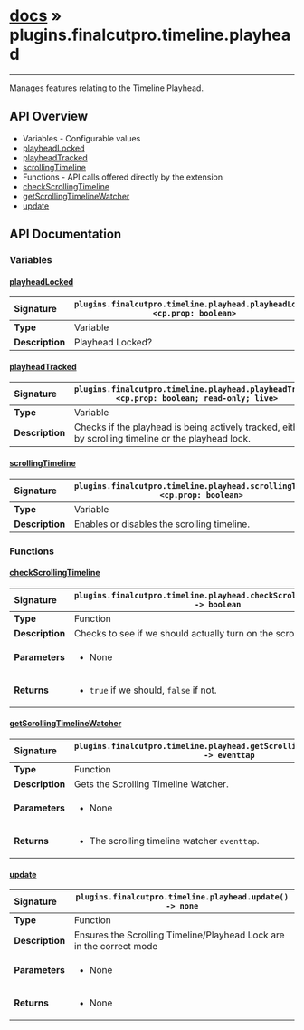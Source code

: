 # [docs](index.md) » plugins.finalcutpro.timeline.playhead
---

Manages features relating to the Timeline Playhead.

## API Overview
* Variables - Configurable values
 * [playheadLocked](#playheadlocked)
 * [playheadTracked](#playheadtracked)
 * [scrollingTimeline](#scrollingtimeline)
* Functions - API calls offered directly by the extension
 * [checkScrollingTimeline](#checkscrollingtimeline)
 * [getScrollingTimelineWatcher](#getscrollingtimelinewatcher)
 * [update](#update)

## API Documentation

### Variables

#### [playheadLocked](#playheadlocked)
| <span style="float: left;">**Signature**</span> | <span style="float: left;">`plugins.finalcutpro.timeline.playhead.playheadLocked <cp.prop: boolean>` </span>                                                          |
| -----------------------------------------------------|---------------------------------------------------------------------------------------------------------|
| **Type**                                             | Variable                                                                                         |
| **Description**                                      | Playhead Locked?                                                                                         |

#### [playheadTracked](#playheadtracked)
| <span style="float: left;">**Signature**</span> | <span style="float: left;">`plugins.finalcutpro.timeline.playhead.playheadTracked <cp.prop: boolean; read-only; live>` </span>                                                          |
| -----------------------------------------------------|---------------------------------------------------------------------------------------------------------|
| **Type**                                             | Variable                                                                                         |
| **Description**                                      | Checks if the playhead is being actively tracked, either by scrolling timeline or the playhead lock.                                                                                         |

#### [scrollingTimeline](#scrollingtimeline)
| <span style="float: left;">**Signature**</span> | <span style="float: left;">`plugins.finalcutpro.timeline.playhead.scrollingTimeline <cp.prop: boolean>` </span>                                                          |
| -----------------------------------------------------|---------------------------------------------------------------------------------------------------------|
| **Type**                                             | Variable                                                                                         |
| **Description**                                      | Enables or disables the scrolling timeline.                                                                                         |

### Functions

#### [checkScrollingTimeline](#checkscrollingtimeline)
| <span style="float: left;">**Signature**</span> | <span style="float: left;">`plugins.finalcutpro.timeline.playhead.checkScrollingTimeline() -> boolean` </span>                                                          |
| -----------------------------------------------------|---------------------------------------------------------------------------------------------------------|
| **Type**                                             | Function                                                                                         |
| **Description**                                      | Checks to see if we should actually turn on the scrolling timeline.                                                                                         |
| **Parameters**                                       | <ul><li>None</li></ul> |
| **Returns**                                          | <ul><li>`true` if we should, `false` if not.</li></ul>          |

#### [getScrollingTimelineWatcher](#getscrollingtimelinewatcher)
| <span style="float: left;">**Signature**</span> | <span style="float: left;">`plugins.finalcutpro.timeline.playhead.getScrollingTimelineWatcher() -> eventtap` </span>                                                          |
| -----------------------------------------------------|---------------------------------------------------------------------------------------------------------|
| **Type**                                             | Function                                                                                         |
| **Description**                                      | Gets the Scrolling Timeline Watcher.                                                                                         |
| **Parameters**                                       | <ul><li>None</li></ul> |
| **Returns**                                          | <ul><li>The scrolling timeline watcher `eventtap`.</li></ul>          |

#### [update](#update)
| <span style="float: left;">**Signature**</span> | <span style="float: left;">`plugins.finalcutpro.timeline.playhead.update() -> none` </span>                                                          |
| -----------------------------------------------------|---------------------------------------------------------------------------------------------------------|
| **Type**                                             | Function                                                                                         |
| **Description**                                      | Ensures the Scrolling Timeline/Playhead Lock are in the correct mode                                                                                         |
| **Parameters**                                       | <ul><li>None</li></ul> |
| **Returns**                                          | <ul><li>None</li></ul>          |

